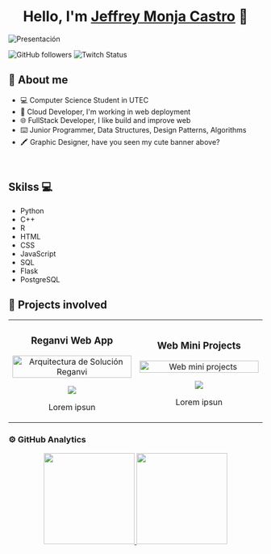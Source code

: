 <div align="center">
  <h1 align="center">Hello, I'm <a href="https://beacons.ai/jeffrey_amc">Jeffrey Monja Castro</a> 👋</h1>
</div>
<img src="https://i.imgur.com/IauawwN.png" alt="Presentación">

![GitHub followers](https://img.shields.io/github/followers/jeffreymonjacastro?style=social)
![Twitch Status](https://img.shields.io/twitch/status/jeffrey_amc)

## 💁 About me
- 💻 Computer Science Student in UTEC
- 🚀 Cloud Developer, I'm working in web deployment
- 🌐 FullStack Developer, I like build and improve web
- ⌨️ Junior Programmer, Data Structures, Design Patterns, Algorithms
- 🖍️ Graphic Designer, have you seen my cute banner above?
<br>

## Skilss 💻

- Python
- C++
- R
- HTML
- CSS
- JavaScript
- SQL
- Flask
- PostgreSQL

## 🚀 Projects involved
<table>
  <tr>
    <td width="50%">
      <h3 align="center">Reganvi Web App</h3>
      <div align="center">
        <a href="https://github.com/ElChale/Reganvi-Web-App" target="_blank">
          <img src="https://i.imgur.com/1HHPiBD.png" width="100%" alt="Arquitectura de Solución Reganvi">
        </a>
        <p>
          <a href="https://github.com/ElChale/Reganvi-Web-App" target="_blank">
            <img src="https://img.shields.io/badge/CÓDIGO-820611?style=for-the-badge&logo=github&logoColor=black">
          </a>
        </p>
        <p>Lorem ipsun </p>
      </div>                                                                                          
    </td>
    <td width="50%">
      <h3 align="center">Web Mini Projects</h3>
      <div align="center">                                       
        <a href="https://github.com/jeffreymonjacastro/Web_mini_projects" target="_blank">
          <img src="https://i.imgur.com/qsArZGZ.png" width="100%" alt="Web mini projects">
        </a>
        <p>
          <a href="https://github.com/jeffreymonjacastro/Web_mini_projects" target="_blank">
            <img src="https://img.shields.io/badge/CÓDIGO-820611?style=for-the-badge&logo=github&logoColor=black">
          </a>
        </p>
        <p>Lorem ipsun</p>
      </div>                                                             
    </td>
  </tr>
</table>

### ⚙️ GitHub Analytics

<p align="center">
<a href="https://github.com/jeffreymonjacastro">
  <img height="180em" src="https://github-readme-stats-eight-theta.vercel.app/api?username=jeffreymonjacastro&show_icons=true&theme=algolia&include_all_commits=true&count_private=true"/>
  <img height="180em" src="https://github-readme-stats-eight-theta.vercel.app/api/top-langs/?username=jeffreymonjacastro&layout=compact&langs_count=8&theme=algolia"/>
</a>
</p>
